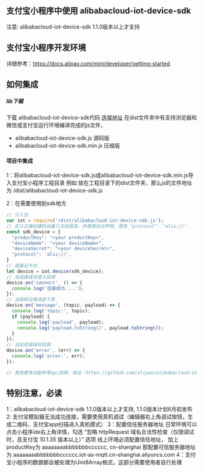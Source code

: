 ## 支付宝小程序中使用 alibabacloud-iot-device-sdk

注意: alibabacloud-iot-device-sdk 1.1.0版本以上才支持

## 支付宝小程序开发环境

详细参考：https://docs.alipay.com/mini/developer/getting-started

## 如何集成

##### lib下载
下载 alibabacloud-iot-device-sdk代码 [连接地址](https://github.com/aliyun/alibabacloud-iot-device-sdk)
在dist文件夹中有支持浏览器和微信或支付宝运行环境编译完成的js文件，
  - alibabacloud-iot-device-sdk.js	源码版
  - alibabacloud-iot-device-sdk.min.js 压缩版


#### 项目中集成
1：将alibabacloud-iot-device-sdk.js或alibabacloud-iot-device-sdk.min.js导入支付宝小程序工程目录 例如 放在工程目录下的dist文件夹，那么js的文件地址为 /dist/alibabacloud-iot-device-sdk.js

2：在需要使用到sdk地方
````js
// 引入包
var iot = require('/dist/alibabacloud-iot-device-sdk.js');
// 定义云端创建的设备三元组信息，并使用协议声明，使用 "protocol": 'alis://'
const sdk_device = {
  "productKey": "<your productKey>",
  "deviceName": "<your deviceName>", 
  "deviceSecret": "<your deviceSecret>",
  "protocol": 'alis://',
} 
// 连接云平台
let device = iot.device(sdk_device);
// 当连接成功进入回调
device.on('connect', () => {
  console.log('连接成功....');
});
// 当收到云端消息下发
device.on('message', (topic, payload) => {
  console.log('topic:', topic);
  if (payload) {
    console.log('payload', payload);
    console.log('payload.toString()', payload.toString());
  }
});
// 当出现错误时回调
device.on('error', (err) => {
  console.log('error:', err);
});

// 其他更多功能参考api说明，地址：https://github.com/aliyun/alibabacloud-iot-device-sdk
````


## 特别注意，必读

1：alibabacloud-iot-device-sdk 1.1.0版本以上才支持, 1.1.0版本计划6月初发布
2: 支付宝模拟器无法成功连接，需要使用真机调试（编辑器右上角调试按钮，生成二维码，支付宝app扫描进入真机模式）
3：配置信任服务器地址
    日常环境可以点击小程序ide右上角详情，勾选 “忽略 httpRequest 域名合法性检查（仅限调试时，且支付宝 10.1.35 版本以上）” 选项
    线上环境必须配置信任地址， 加上productKey为 aaaaaaaabbbbbbbcccccc, cn-shanghai 那配置可信服务器地址为 aaaaaaaabbbbbbbcccccc.iot-as-mqtt.cn-shanghai.aliyuncs.com
4：支付宝小程序的数据都会被处理为Uint8Array格式，这部分需要使用者自行处理